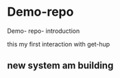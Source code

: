 # Demo-repo
Demo- repo- introduction

this my first interaction with get-hup
## new system am building 
